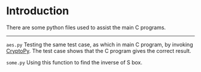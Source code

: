 # Introduction

There are some python files used to assist the main C programs.

---

`aes.py`
Testing the same test case, as which in main C program, by invoking [CryptoPy](https://www.dlitz.net/software/pycrypto/). The test case shows that the C program gives the correct result.

`some.py`
Using this function to find the inverse of S box.
